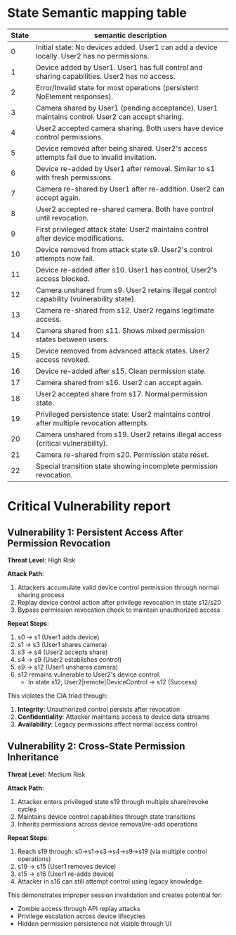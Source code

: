 # State Semantic mapping table
State | semantic description
-----|---------
0 | Initial state: No devices added. User1 can add a device locally. User2 has no permissions.
1 | Device added by User1. User1 has full control and sharing capabilities. User2 has no access.
2 | Error/Invalid state for most operations (persistent NoElement responses).
3 | Camera shared by User1 (pending acceptance). User1 maintains control. User2 can accept sharing.
4 | User2 accepted camera sharing. Both users have device control permissions.
5 | Device removed after being shared. User2's access attempts fail due to invalid invitation.
6 | Device re-added by User1 after removal. Similar to s1 with fresh permissions.
7 | Camera re-shared by User1 after re-addition. User2 can accept again.
8 | User2 accepted re-shared camera. Both have control until revocation.
9 | First privileged attack state: User2 maintains control after device modifications.
10 | Device removed from attack state s9. User2's control attempts now fail.
11 | Device re-added after s10. User1 has control, User2's access blocked.
12 | Camera unshared from s9. User2 retains illegal control capability (vulnerability state).
13 | Camera re-shared from s12. User2 regains legitimate access.
14 | Camera shared from s11. Shows mixed permission states between users.
15 | Device removed from advanced attack states. User2 access revoked.
16 | Device re-added after s15. Clean permission state.
17 | Camera shared from s16. User2 can accept again.
18 | User2 accepted share from s17. Normal permission state.
19 | Privileged persistence state: User2 maintains control after multiple revocation attempts.
20 | Camera unshared from s19. User2 retains illegal access (critical vulnerability).
21 | Camera re-shared from s20. Permission state reset.
22 | Special transition state showing incomplete permission revocation.

# Critical Vulnerability report
## Vulnerability 1: Persistent Access After Permission Revocation
**Threat Level**: High Risk

**Attack Path**:
1. Attackers accumulate valid device control permission through normal sharing process
2. Replay device control action after privilege revocation in state s12/s20
3. Bypass permission revocation check to maintain unauthorized access

**Repeat Steps**:
1. s0 → s1 (User1 adds device)
2. s1 → s3 (User1 shares camera)
3. s3 → s4 (User2 accepts share)
4. s4 → s9 (User2 establishes control)
5. s9 → s12 (User1 unshares camera)
6. s12 remains vulnerable to User2's device control:
   - In state s12, User2|remote|DeviceControl → s12 (Success)

This violates the CIA triad through:
1. **Integrity**: Unauthorized control persists after revocation
2. **Confidentiality**: Attacker maintains access to device data streams
3. **Availability**: Legacy permissions affect normal access control

## Vulnerability 2: Cross-State Permission Inheritance
**Threat Level**: Medium Risk

**Attack Path**:
1. Attacker enters privileged state s19 through multiple share/revoke cycles
2. Maintains device control capabilities through state transitions
3. Inherits permissions across device removal/re-add operations

**Repeat Steps**:
1. Reach s19 through: s0→s1→s3→s4→s9→s19 (via multiple control operations)
2. s19 → s15 (User1 removes device)
3. s15 → s16 (User1 re-adds device)
4. Attacker in s16 can still attempt control using legacy knowledge

This demonstrates improper session invalidation and creates potential for:
- Zombie access through API replay attacks
- Privilege escalation across device lifecycles
- Hidden permission persistence not visible through UI
